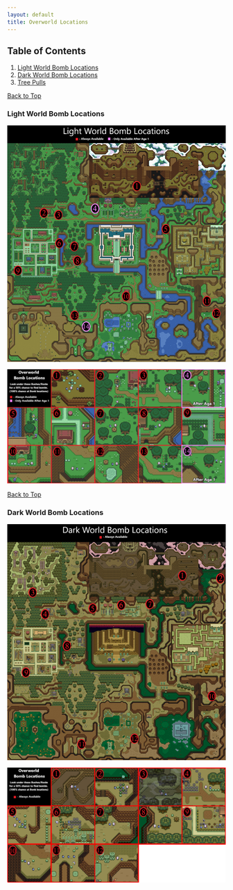 ```yaml
---
layout: default
title: Overworld Locations
---
```

[//]: # (Top Anchor)
<a name="top"></a>

## Table of Contents

1. [Light World Bomb Locations](#light-world-bomb-locations)
2. [Dark World Bomb Locations](#dark-world-bomb-locations)
3. [Tree Pulls](#tree-pulls)


[Back to Top](#top)
### Light World Bomb Locations

![Bomb Locations Dark World Map](/images/tips/bomb-locations-light-world-map.png)

![Bomb Locations Dark World](/images/tips/bomb-locations-light.png)



[Back to Top](#top)
### Dark World Bomb Locations

![Bomb Locations Dark World Map](/images/tips/bomb-locations-dark-world-map.png)

![Bomb Locations Dark World](/images/tips/bomb-locations-dark.png)



